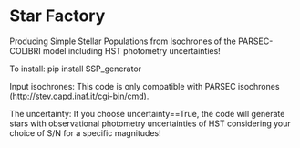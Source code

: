 # Star Factory
Producing Simple Stellar Populations from Isochrones of the PARSEC-COLIBRI model including HST photometry uncertainties!

To install:  pip install SSP_generator


Input isochrones:
This code is only compatible with PARSEC isochrones (http://stev.oapd.inaf.it/cgi-bin/cmd). 

The uncertainty:
If you choose uncertainty==True, the code will generate stars with observational photometry uncertainties of HST considering your choice of S/N for a specific magnitudes!
